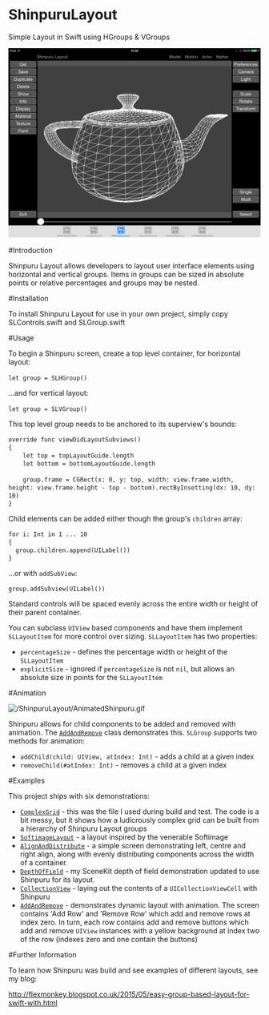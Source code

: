 # ShinpuruLayout
Simple Layout in Swift using HGroups &amp; VGroups

![/ShinpuruLayout/softimage_screen.png](/ShinpuruLayout/softimage_screen.png)

#Introduction

Shinpuru Layout allows developers to layout user interface elements using horizontal and vertical groups. Items in groups can be sized in absolute points or relative percentages and groups may be nested.

#Installation

To install Shinpuru Layout for use in your own project, simply copy SLControls.swift and SLGroup.swift

#Usage

To begin a Shinpuru screen, create a top level container, for horizontal layout:

```let group = SLHGroup()```

...and for vertical layout:

```let group = SLVGroup()```

This top level group needs to be anchored to its superview's bounds:

```
override func viewDidLayoutSubviews()
{
    let top = topLayoutGuide.length
    let bottom = bottomLayoutGuide.length
        
    group.frame = CGRect(x: 0, y: top, width: view.frame.width, height: view.frame.height - top - bottom).rectByInsetting(dx: 10, dy: 10)
}
```

Child elements can be added either though the group's ```children``` array:

```
for i: Int in 1 ... 10
{
  group.children.append(UILabel())
}
```

...or with ```addSubView```:

```
group.addSubview(UILabel())
```

Standard controls will be spaced evenly across the entire width or height of their parent container.

You can subclass ```UIView``` based components and have them implement ```SLLayoutItem``` for more control over sizing. ```SLLayoutItem``` has two properties:

* ```percentageSize``` - defines the percentage width or height of the ```SLLayoutItem```
* ```explicitSize``` - ignored if ```percentageSize``` is not ```nil```, but allows an absolute size in points for the ```SLLayoutItem```

#Animation

![/ShinpuruLayout/AnimatedShinpuru.gif](/ShinpuruLayout/AnimatedShinpuru.gif)

Shinpuru allows for child components to be added and removed with animation. The  [`AddAndRemove`](/ShinpuruLayout/AddAndRemove.swift) class demonstrates this. `SLGroup` supports two methods for animation:

* `addChild(child: UIView, atIndex: Int)` - adds a child at a given index
* `removeChild(#atIndex: Int)` - removes a child at a given index

#Examples

This project ships with six demonstrations:

* [`ComplexGrid`](/ShinpuruLayout/ComplexGrid.swift) - this was the file I used during build and test. The code is a bit messy, but it shows how a ludicrously complex grid can be built from a hierarchy of Shinpuru Layout groups
* [`SoftimageLayout`](/ShinpuruLayout/SoftimageLayout.swift) - a layout inspired by the venerable Softimage
* [`AlignAndDistribute`](/ShinpuruLayout/AlignAndDistribute.swift) - a simple screen demonstrating left, centre and right align, along with evenly distributing components across the width of a container.
* [`DepthOfField`](/ShinpuruLayout/DepthOfField.swift) - my SceneKit depth of field demonstration updated to use Shinpuru for its layout.
* [`CollectionView`](/ShinpuruLayout/CollectionView.swift) - laying out the contents of a ```UICollectionViewCell``` with Shinpuru
* [`AddAndRemove`](/ShinpuruLayout/AddAndRemove.swift) - demonstrates dynamic layout with animation. The screen contains 'Add Row' and 'Remove Row' which add and remove rows at index zero. In turn, each row contains add and remove buttons which add and remove `UIView` instances with a yellow background at index two of the row (indexes zero and one contain the buttons)

#Further Information 

To learn how Shinpuru was build and see examples of different layouts, see my blog:

http://flexmonkey.blogspot.co.uk/2015/05/easy-group-based-layout-for-swift-with.html

